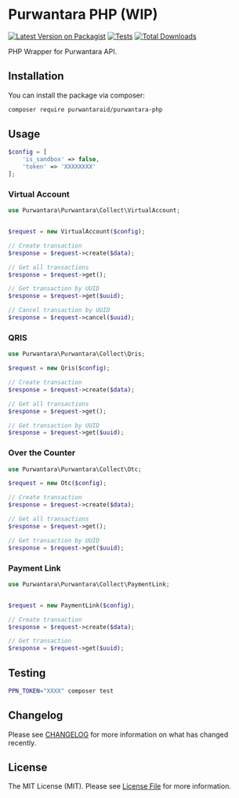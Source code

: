 # Purwantara PHP (WIP)

[![Latest Version on Packagist](https://img.shields.io/packagist/v/purwantaraid/purwantara-php.svg?style=flat-square)](https://packagist.org/packages/purwantaraid/purwantara-php)
[![Tests](https://img.shields.io/github/actions/workflow/status/purwantaraid/purwantara-php/run-tests.yml?branch=main&label=tests&style=flat-square)](https://github.com/purwantaraid/purwantara-php/actions/workflows/run-tests.yml)
[![Total Downloads](https://img.shields.io/packagist/dt/purwantaraid/purwantara-php.svg?style=flat-square)](https://packagist.org/packages/purwantaraid/purwantara-php)

PHP Wrapper for Purwantara API.

## Installation

You can install the package via composer:

```bash
composer require purwantaraid/purwantara-php
```

## Usage

```php
$config = [
    'is_sandbox' => false, 
    'token' => 'XXXXXXXX'
];
```

### Virtual Account

```php
use Purwantara\Purwantara\Collect\VirtualAccount;


$request = new VirtualAccount($config);

// Create transaction
$response = $request->create($data);

// Get all transactions
$response = $request->get();

// Get transaction by UUID
$response = $request->get($uuid);

// Cancel transaction by UUID
$response = $request->cancel($uuid);
```
### QRIS

```php
use Purwantara\Purwantara\Collect\Qris;

$request = new Qris($config);

// Create transaction
$response = $request->create($data);

// Get all transactions
$response = $request->get();

// Get transaction by UUID
$response = $request->get($uuid);
```

### Over the Counter

```php
use Purwantara\Purwantara\Collect\Otc;

$request = new Otc($config);

// Create transaction
$response = $request->create($data);

// Get all transactions
$response = $request->get();

// Get transaction by UUID
$response = $request->get($uuid);
```

### Payment Link

```php
use Purwantara\Purwantara\Collect\PaymentLink;


$request = new PaymentLink($config);

// Create transaction
$response = $request->create($data);

// Get transaction
$response = $request->get($uuid);
```

## Testing

```bash
PPN_TOKEN="XXXX" composer test
```

## Changelog

Please see [CHANGELOG](CHANGELOG.md) for more information on what has changed recently.

## License

The MIT License (MIT). Please see [License File](LICENSE.md) for more information.
